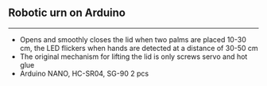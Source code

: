 <table height="30"></table> 

## Robotic urn on Arduino
---

- Opens and smoothly closes the lid when two palms are placed 10-30 cm, the LED flickers when hands are detected at a distance of 30-50 cm
- The original mechanism for lifting the lid is only screws servo and hot glue
- Arduino NANO, HC-SR04, SG-90 2 pcs


